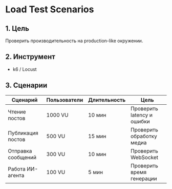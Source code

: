 # Load Test Scenarios

## 1. Цель
Проверить производительность на production-like окружении.

## 2. Инструмент
- k6 / Locust

## 3. Сценарии
| Сценарий | Пользователи | Длительность | Цель |
|---------|-------------|-------------|------|
| Чтение постов | 1000 VU | 10 мин | Проверить latency и ошибки |
| Публикация постов | 500 VU | 15 мин | Проверить обработку медиа |
| Отправка сообщений | 300 VU | 10 мин | Проверить WebSocket |
| Работа ИИ-агента | 100 VU | 5 мин | Проверить время генерации |